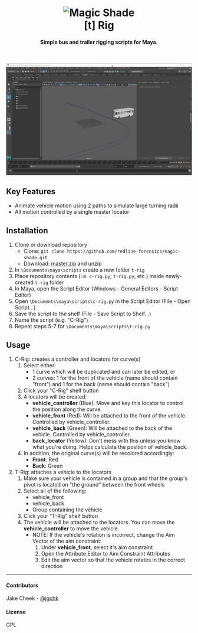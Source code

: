 <h1 align="center">
  <br>
    <img src="https://cdn.rawgit.com/redline-forensics/t-rig/0fc987f4/img/logo.svg" alt="Magic Shade" width="200">
  <br>
    [t] Rig
  <br>
</h1>

<h4 align="center">Simple bus and trailer rigging scripts for Maya.</h4>
<br>

![screenshot](https://raw.githubusercontent.com/redline-forensics/t-rig/master/img/usage.gif)

## Key Features

* Animate vehicle motion using 2 paths to simulate large turning radii
* All motion controlled by a single master locator

## Installation

1. Clone or download repository
   * Clone: ```git clone https://github.com/redline-forensics/magic-shade.git```
   * Download: <a href="https://github.com/redline-forensics/t-rig/archive/master.zip">master.zip</a> and unzip
2. In ```\Documents\maya\scripts``` create a new folder ```t-rig```
3. Place repository contents (i.e. ```c-rig.py```, ```t-rig.py```, etc.) inside newly-created ```t-rig``` folder
4. In Maya, open the Script Editor (Windows - General Editors - Script Editor)
5. Open ```\Documents\maya\scripts\c-rig.py``` in the Script Editor (File - Open Script...)
6. Save the script to the shelf (File - Save Script to Shelf...)
7. Name the script (e.g. "C-Rig")
8. Repeat steps 5-7 for ```\Documents\maya\scripts\t-rig.py```

## Usage

1. C-Rig: creates a controller and locators for curve(s)
   1. Select either:
      * 1 curve which will be duplicated and can later be edited, or
      * 2 curves: 1 for the front of the vehicle (name should contain "front") and 1 for the back (name should contain "back")
   2. Click your "C-Rig" shelf button
   3. 4 locators will be created:
      * <b>vehicle_controller</b> (Blue): Move and key this locator to control the position along the curve.
      * <b>vehicle_front</b> (Red): Will be attached to the front of the vehicle. Controlled by vehicle_controller.
      * <b>vehicle_back</b> (Green): Will be attached to the back of the vehicle. Controlled by vehicle_controller.
      * <b>back_locator</b> (Yellow): Don't mess with this unless you know what you're doing. Helps calculate the position of vehicle_back.
   4. In addition, the original curve(s) will be recolored accordingly:
      * <b>Front</b>: Red
      * <b>Back</b>: Green
2. T-Rig: attaches a vehicle to the locators
   1. Make sure your vehicle is contained in a group and that the group's pivot is located on "the ground" between the front wheels
   2. Select all of the following:
      * vehicle_front
      * vehicle_back
      * Group containing the vehicle
   3. Click your "T-Rig" shelf button
   4. The vehicle will be attached to the locators. You can move the <b>vehicle_controller</b> to move the vehicle.
      * NOTE: If the vehicle's rotation is incorrect, change the Aim Vector of the aim constraint:
         1. Under <b>vehicle_front</b>, select it's aim constraint
         2. Open the Attribute Editor to Aim Constraint Attributes
         3. Edit the aim vector so that the vehicle rotates in the correct direction

---


#### Contributors

Jake Cheek - [@jgchk](https://github.com/jgchk)

#### License

GPL